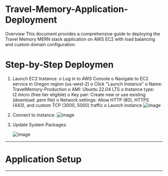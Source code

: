 # Travel-Memory-Application-Deployment

Overview
This document provides a comprehensive guide to deploying the Travel Memory MERN stack application on AWS EC2 with load balancing and custom domain configuration.

# Step-by-Step Deploymen

1.	Launch EC2 Instance:
o	Log in to AWS Console
o	Navigate to EC2 service in Oregon region (us-west-2)
o	Click "Launch Instance"
o	Name: TravelMemory-Production
o	AMI: Ubuntu 22.04 LTS
o	Instance type: t2.micro (free tier eligible)
o	Key pair: Create new or use existing (download .pem file)
o	Network settings: Allow HTTP (80), HTTPS (443), and custom TCP (3000, 5000) traffic
o	Launch instance
![image](https://github.com/user-attachments/assets/3d815128-4c30-4d0b-9228-91aadbd67f50)


2.	Connect to Instance:
![image](https://github.com/user-attachments/assets/559d9591-1ceb-4671-baff-2ee3b83ad88d)

3.	Update System Packages:
   
     ![image](https://github.com/user-attachments/assets/896e7217-d46d-465c-a28d-42c2720ef6a1)

*********************************************************************************************************************************************************************
# Application Setup







*********************************************************************************************************************************************************************



